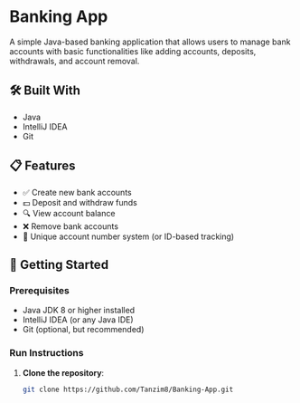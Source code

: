 # Banking App

A simple Java-based banking application that allows users to manage bank accounts with basic functionalities like adding accounts, deposits, withdrawals, and account removal.

## 🛠️ Built With

- Java
- IntelliJ IDEA
- Git

## 📋 Features

- ✅ Create new bank accounts
- 💵 Deposit and withdraw funds
- 🔍 View account balance
- ❌ Remove bank accounts
- 🔐 Unique account number system (or ID-based tracking)

## 🚀 Getting Started

### Prerequisites

- Java JDK 8 or higher installed
- IntelliJ IDEA (or any Java IDE)
- Git (optional, but recommended)

### Run Instructions

1. **Clone the repository**:
   ```bash
   git clone https://github.com/Tanzim8/Banking-App.git
